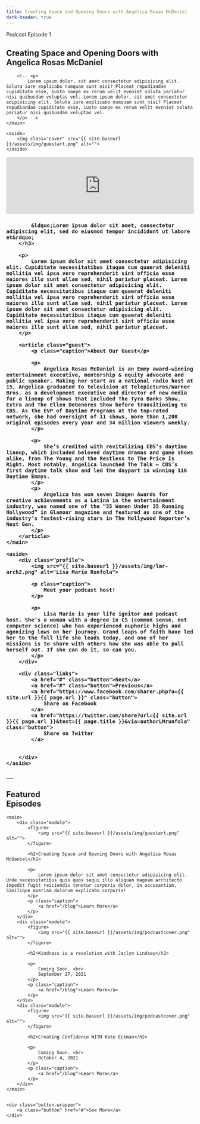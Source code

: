 ```yaml
---
title: Creating Space and Opening Doors with Angelica Rosas McDaniel
dark-header: true
---
```


<section class="section blog__intro">
    <main>
        <p class="caption">Podcast Episode 1</p>
        <h2>
            Creating Space and Opening Doors with Angelica Rosas McDaniel
        </h2>

        <!-- <p>
            Lorem ipsum dolor, sit amet consectetur adipisicing elit. Soluta iure explicabo numquam sunt nisi? Placeat repudiandae cupiditate esse, iusto saepe ex rerum velit eveniet soluta pariatur nisi quibusdam voluptas vel. Lorem ipsum dolor, sit amet consectetur adipisicing elit. Soluta iure explicabo numquam sunt nisi? Placeat repudiandae cupiditate esse, iusto saepe ex rerum velit eveniet soluta pariatur nisi quibusdam voluptas vel.
        </p> -->
    </main>

    <aside>
        <img class="cover" src="{{ site.baseurl }}/assets/img/guestart.png" alt="">
    </aside>
</section>

<section class="section blog__embed">
    <iframe src="https://open.spotify.com/embed/episode/3aoeqplXeUzDO1Zq9lJacZ?theme=0" width="100%" height="152" frameBorder="0" allowtransparency="true" allow="encrypted-media"></iframe>
</section>

<section class="section blog__content">
    <main>
        <h3>
            <!-- Podcast Blog <br class="hide--mobile">
            <span class="shift">
                Headline Title
            </span><br class="hide--mobile">
            Styled Like This. -->

            &ldquo;Lorem ipsum dolor sit amet, consectetur adipiscing elit, sed do eiusmod tempor incididunt ut labore et&rdquo;
        </h3>

        <p>
            Lorem ipsum dolor sit amet consectetur adipisicing elit. Cupiditate necessitatibus itaque cum quaerat deleniti mollitia vel ipsa vero reprehenderit sint officia esse maiores illo sunt ullam sed, nihil pariatur placeat. Lorem ipsum dolor sit amet consectetur adipisicing elit. Cupiditate necessitatibus itaque cum quaerat deleniti mollitia vel ipsa vero reprehenderit sint officia esse maiores illo sunt ullam sed, nihil pariatur placeat. Lorem ipsum dolor sit amet consectetur adipisicing elit. Cupiditate necessitatibus itaque cum quaerat deleniti mollitia vel ipsa vero reprehenderit sint officia esse maiores illo sunt ullam sed, nihil pariatur placeat.
        </p>
        
        <article class="guest">
            <p class="caption">About Our Guest</p>

            <p>
                Angelica Rosas McDaniel is an Emmy award-winning entertainment executive, mentorship & equity advocate and public speaker. Making her start as a national radio host at 15, Angelica graduated to television at Telepictures/Warner Bros. as a development executive and director of new media for a lineup of shows that included The Tyra Banks Show, Extra and The Ellen DeGeneres Show before transitioning to CBS. As the EVP of Daytime Programs at the top-rated network, she had oversight of 11 shows, more than 1,200 original episodes every year and 34 million viewers weekly.
            </p>

            <p>
                She’s credited with revitalizing CBS’s daytime lineup, which included beloved daytime dramas and game shows alike, from The Young and the Restless to The Price Is Right. Most notably, Angelica launched The Talk — CBS’s first daytime talk show and led the daypart in winning 116 Daytime Emmys.
            </p>
            <p>
                Angelica has won seven Imagen Awards for creative achievements as a Latina in the entertainment industry, was named one of the “35 Women Under 35 Running Hollywood” in Glamour magazine and featured as one of the industry’s fastest-rising stars in The Hollywood Reporter’s Next Gen.
            </p>
        </article>
    </main>

    <aside>
        <div class="profile">
            <img src="{{ site.baseurl }}/assets/img/lmr-arch2.png" alt="Lisa Marie Runfola">

            <p class="caption">
                Meet your podcast host!
            </p>

            <p>
                Lisa Marie is your life ignitor and podcast host. She’s a woman with a degree in CS (common sense, not computer science) who has experienced euphoric highs and agonizing lows on her journey. Grand leaps of faith have led her to the full life she leads today, and one of her missions is to share with others how she was able to pull herself out. If she can do it, so can you.
            </p>
        </div>

        <div class="links">
            <a href="#" class="button">Next</a>
            <a href="#" class="button">Previous</a>
            <a href="https://www.facebook.com/sharer.php?u={{ site.url }}{{ page.url }}" class="button">
                Share on Facebook
            </a>
            <a href="https://twitter.com/share?url={{ site.url }}{{ page.url }}&text={{ page.title }}&via=authorLMrunfola" class="button">
                Share on Twitter
            </a>


        </div>
    </aside>
</section>

<section class="section blog__platforms">
    <div>
        <a href="#">
            <img src="{{ site.baseurl }}/assets/img/icon-spotify.svg" alt="">
        </a>
        <a href="#">
            <img src="{{ site.baseurl }}/assets/img/icon-podcast.svg" alt="">
        </a>
        <a href="#">
            <img src="{{ site.baseurl }}/assets/img/icon-audible.svg" alt="">
        </a>
        <a href="#">
            <img src="{{ site.baseurl }}/assets/img/icon-spotify.svg" alt="">
        </a>
        <a href="#">
            <img src="{{ site.baseurl }}/assets/img/icon-podcast.svg" alt="">
        </a>
        <a href="#">
            <img src="{{ site.baseurl }}/assets/img/icon-audible.svg" alt="">
        </a>
    </div>
</section>

<section class="section podcast__featured">
    <h1>Featured <br class="hide--mobile">
        <span class="shift">
            Episodes
        </span>
    </h1>

    <main>
        <div class="module">
            <figure>
                <img src="{{ site.baseurl }}/assets/img/guestart.png" alt="">
            </figure>
    
            <h2>Creating Space and Opening Doors with Angelica Rosas McDaniel</h2>
    
            <p>
                Lorem ipsum dolor sit amet consectetur adipisicing elit. Unde necessitatibus quis quos sequi illo aliquam magnam architecto impedit fugit reiciendis tenetur corporis dolor, in accusantium. Similique aperiam dolorum explicabo corporis!
            </p>
            <p class="caption">
                <a href="/blog">Learn More</a>
            </p>
        </div>
        <div class="module">
            <figure>
                <img src="{{ site.baseurl }}/assets/img/podcastcover.png" alt="">
            </figure>
    
            <h2>Kindness is a revolution with Jaclyn Lindsey</h2>
    
            <p>
                Coming Soon. <br>
                September 27, 2021
            </p>
            <p class="caption">
                <a href="/blog">Learn More</a>
            </p>
        </div>
        <div class="module">
            <figure>
                <img src="{{ site.baseurl }}/assets/img/podcastcover.png" alt="">
            </figure>
    
            <h2>Creating Confidence WITH Kate Eckman</h2>
    
            <p>
                Coming Soon. <br>
                October 4, 2021
            </p>
            <p class="caption">
                <a href="/blog">Learn More</a>
            </p>
        </div>
    </main>

    
    <div class="button-wrapper">
        <a class="button" href="#">See More</a>
    </div>
</section>
